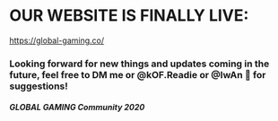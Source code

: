 # OUR WEBSITE IS FINALLY LIVE:
https://global-gaming.co/
### Looking forward for new things and updates coming in the future, feel free to DM me or @kOF.Readie or @IwAn 💸 for suggestions!
##### GLOBAL GAMING Community 2020